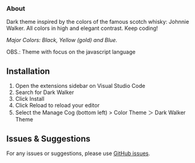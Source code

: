 ### About

Dark theme inspired by the colors of the famous scotch whisky: Johnnie Walker. All colors in high and elegant contrast. Keep coding!

*Major Colors: Black, Yellow (gold) and Blue.*

OBS.: Theme with focus on the javascript language


## Installation

1. Open the extensions sidebar on Visual Studio Code
1. Search for Dark Walker
1. Click Install
1. Click Reload to reload your editor
1. Select the Manage Cog (bottom left) > Color Theme ＞ Dark Walker Theme

## Issues & Suggestions

For any issues or suggestions, please use [GitHub issues](https://github.com/Miltonr87/Dark-Walker-Theme/issues).

